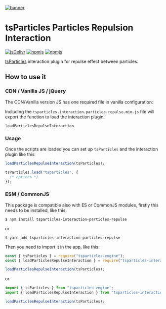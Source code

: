 [![banner](https://particles.js.org/images/banner3.png)](https://particles.js.org)

# tsParticles Particles Repulsion Interaction

[![jsDelivr](https://data.jsdelivr.com/v1/package/npm/tsparticles-interaction-particles-repulse/badge)](https://www.jsdelivr.com/package/npm/tsparticles-interaction-particles-repulse)
[![npmjs](https://badge.fury.io/js/tsparticles-interaction-particles-repulse.svg)](https://www.npmjs.com/package/tsparticles-interaction-particles-repulse)
[![npmjs](https://img.shields.io/npm/dt/tsparticles-interaction-particles-repulse)](https://www.npmjs.com/package/tsparticles-interaction-particles-repulse)

[tsParticles](https://github.com/matteobruni/tsparticles) interaction plugin for repulse effect between particles.

## How to use it

### CDN / Vanilla JS / jQuery

The CDN/Vanilla version JS has one required file in vanilla configuration:

Including the `tsparticles.interaction.particles.repulse.min.js` file will export the function to load the interaction
plugin:

```
loadParticlesRepulseInteraction
```

### Usage

Once the scripts are loaded you can set up `tsParticles` and the interaction plugin like this:

```javascript
loadParticlesRepulseInteraction(tsParticles);

tsParticles.load("tsparticles", {
  /* options */
});
```

### ESM / CommonJS

This package is compatible also with ES or CommonJS modules, firstly this needs to be installed, like this:

```shell
$ npm install tsparticles-interaction-particles-repulse
```

or

```shell
$ yarn add tsparticles-interaction-particles-repulse
```

Then you need to import it in the app, like this:

```javascript
const { tsParticles } = require("tsparticles-engine");
const { loadParticlesRepulseInteraction } = require("tsparticles-interaction-particles-repulse");

loadParticlesRepulseInteraction(tsParticles);
```

or

```javascript
import { tsParticles } from "tsparticles-engine";
import { loadParticlesRepulseInteraction } from "tsparticles-interaction-particles-repulse";

loadParticlesRepulseInteraction(tsParticles);
```
